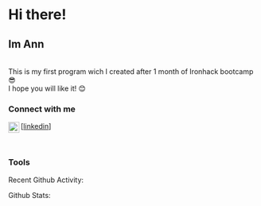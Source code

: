 # Hi there!
## Im Ann

<br />
This is my first program wich I created after 1 month of Ironhack bootcamp 😎
<br />
I hope you will like it! 😊

### Connect with me
[<img align="left"  width="22px" src="https://cdn.jsdelivr.net/npm/somple-icons@v3/icons/linkedin.svg" />[linkedin]]


 <!-- <i class="fa fa-linkedin"></i>  -->

<br />

### Tools
<i class="fab fa-html5"></i>
<i class="fab fa-css3-alt"></i>
<i class="fab fa-js-square"></i>

Recent Github Activity:

Github Stats:


[linkedin]: https://www.linkedin.com/in/anna-dorenskaia-155b7b129/?locale=en_US